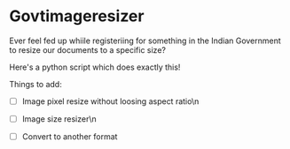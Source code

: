 # Govtimageresizer

Ever feel fed up whiile registeriing for something in the Indian Government to resize our documents to a specific size?

Here's a python script which does exactly this!

Things to add:

- [ ] Image pixel resize without loosing aspect ratio\n
- [ ] Image size resizer\n
- [ ] Convert to another format

